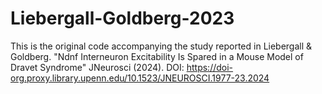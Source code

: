 # Liebergall-Goldberg-2023

This is the original code accompanying the study reported in Liebergall & Goldberg. "Ndnf Interneuron Excitability Is Spared in a Mouse Model of Dravet Syndrome" JNeurosci (2024). DOI: https://doi-org.proxy.library.upenn.edu/10.1523/JNEUROSCI.1977-23.2024
